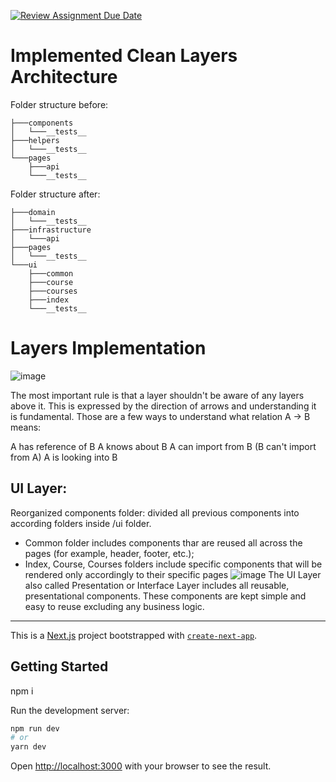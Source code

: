 [![Review Assignment Due Date](https://classroom.github.com/assets/deadline-readme-button-24ddc0f5d75046c5622901739e7c5dd533143b0c8e959d652212380cedb1ea36.svg)](https://classroom.github.com/a/SJ5YWrI-)

# Implemented Clean Layers Architecture

Folder structure before:
```
├───components
│   └───__tests__
├───helpers
│   └───__tests__
└───pages
    ├───api
    └───__tests__
```
Folder structure after:
```
├───domain
│   └───__tests__
├───infrastructure
│   └───api
├───pages
│   └───__tests__
└───ui
    ├───common
    ├───course
    ├───courses
    ├───index
    └───__tests__
```

# Layers Implementation

![image](https://github.com/Genesis-Front-End-School/clean-code-principes-pie3phobic/assets/115817261/15511ad0-285a-44aa-ae9e-458d7264f2d4)

The most important rule is that a layer shouldn't be aware of any layers above it. This is expressed by the direction of arrows and understanding it is fundamental. Those are a few ways to understand what relation A -> B means:

A has reference of B
A knows about B
A can import from B (B can't import from A)
A is looking into B

## UI Layer:
Reorganized components folder: divided all previous components into according folders inside /ui folder.
- Common folder includes components thar are reused all across the pages (for example, header, footer, etc.);
- Index, Course, Courses folders include specific components that will be rendered only accordingly to their specific pages
![image](https://github.com/Genesis-Front-End-School/clean-code-principes-pie3phobic/assets/115817261/725f5d67-6ecf-409f-86d6-9dff1ab14158)
The UI Layer also called Presentation or Interface Layer includes all reusable, presentational components.
These components are kept simple and easy to reuse excluding any business logic.


-----

This is a [Next.js](https://nextjs.org/) project bootstrapped with [`create-next-app`](https://github.com/vercel/next.js/tree/canary/packages/create-next-app).

## Getting Started

npm i

Run the development server:

```bash
npm run dev
# or
yarn dev
```

Open [http://localhost:3000](http://localhost:3000) with your browser to see the result.
